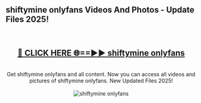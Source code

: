 <h2>shiftymine onlyfans Videos And Photos - Update Files 2025!</h2>
<br>
<div align="center">
<h2><a href="https://linkcuts.com/hfmhzwbr" rel="nofollow">🔴 CLICK HERE 🌐==►► shiftymine onlyfans</a></h2>
<br>
Get shiftymine onlyfans and all content. Now you can access all videos and pictures of shiftymine onlyfans. New Updated Files 2025!
<br>
<br>
<a href="https://linkcuts.com/hfmhzwbr" rel="nofollow" data-target="animated-image.originalLink"><img src="https://i.ibb.co.com/WyWwxjT/player-gif2.gif" alt="shiftymine onlyfans" style="max-width: 100%; display: inline-block;" data-target="animated-image.originalImage"></a>
</div>
<br>